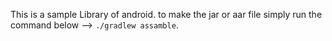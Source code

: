This is a sample Library of android.
to make the jar or aar file simply run the command below -->
`./gradlew assamble`.
